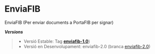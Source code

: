 # EnviaFIB
EnviaFIB (Per enviar documents a PortaFIB per signar)

***Versions***

> - Versió Estable: Tag [__enviafib-1.0__](../../tree/enviafib-1.0.10_20231204))<br/>
> - Versió en Desenvolupament: enviafib-2.0 (branca [enviafib-2.0](../../tree/enviafib-2.0))
